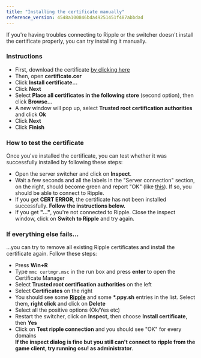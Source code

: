 ```yaml
---
title: "Installing the certificate manually"
reference_version: 4548a100846bda49251451f487abbdad
---
```

If you're having troubles connecting to Ripple or the switcher doesn't install the certificate properly, you can try installing it manually.

### Instructions
- First, download the certificate [by clicking here](https://zxq.co/ripple/ripple-server-switcher/raw/commit/d206bffb6fc896bc9c5121b30ba302e9e31c1161/RippleServerSwitcher/Resources/certificate.cer)
- Then, open **certificate.cer**
- Click **Install certificate...**
- Click **Next**
- Select **Place all certificates in the following store** (second option), then click **Browse...**
- A new window will pop up, select **Trusted root certification authorities** and click **Ok**
- Click **Next**
- Click **Finish**

### How to test the certificate
Once you've installed the certificate, you can test whether it was successfully installed by following these steps:  

- Open the server switcher and click on **Inspect**.  
- Wait a few seconds and all the labels in the "Server connection" section, on the right, should become green and report "OK" (like [this](https://i.ibb.co/68TL6zT/Settings-Form.png)). If so, you should be able to connect to Ripple.  
- If you get **CERT ERROR**, the certificate has not been installed successfully. **Follow the instructions below.**  
- If you get **"..."**, you're not connected to Ripple. Close the inspect window, click on **Switch to Ripple** and try again.  

### If everything else fails...
...you can try to remove all existing Ripple certificates and install the certificate again. Follow these steps:

- Press **Win+R**  
- Type `mmc certmgr.msc` in the run box and press **enter** to open the Certificate Manager  
- Select **Trusted root certification authorities** on the left  
- Select **Certificates** on the right  
- You should see some **[Ripple](http://y.zxq.co/bbyxev.png)** and some **\*.ppy.sh** entries in the list. Select them, **right click** and click on **Delete**  
- Select all the positive options (Ok/Yes etc)  
- Restart the switcher, click on **Inspect**, then choose **Install certificate**, then **Yes**  
- Click on **Test ripple connection** and you should see "OK" for every domains  
**If the inspect dialog is fine but you still can't connect to ripple from the game client, try running osu! as administrator**.
